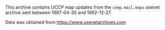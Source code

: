 This archive contains UCCP map updates from the `comp.mail.maps` usenet archive sent 
between 1987-04-30 and 1992-12-27. 

Data was obtained from https://www.usenetarchives.com 
